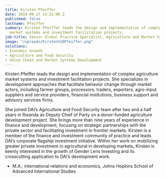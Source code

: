 ```yaml
---
title: Kirsten Pfeiffer
date: 2019-09-27 13:21:00 Z
published: false
lastname: Pfeiffer
summary: Kirsten Pfeiffer leads the design and implementation of complex agriculture
  market systems and investment facilitation projects.
job-title: Senior Global Practice Specialist, Agriculture and Market Systems
image: "/uploads/Kirsten%20Pfeiffer.png"
solutions:
- Economic Growth
- Agriculture and Food Security
- Value Chain and Market Systems Development
---
```


Kirsten Pfeiffer leads the design and implementation of complex agriculture market systems and investment facilitation projects. She specializes in development approaches that facilitate behavior change through market actors, including farmer groups, processors, traders, exporters, agro-input suppliers and service providers, financial institutions, business support and advisory services firms. 

She joined DAI’s Agriculture and Food Security team after two and a half years in Rwanda as Deputy Chief of Party on a donor-funded agriculture development project. She brings more than nine years of experience in finance and development, focusing on strategic partnerships with the private sector and facilitating investment in frontier markets. Kirsten is a member of the finance and investment community of practice and leads DAI’s corporate flagship investment initiative. Within her work on mobilizing greater private investment in agricultural in developing markets, Kirsten is keenly interested in the growth of Gender Lens Investing and its crosscutting application to DAI’s development work.

* M.A., international relations and economics, Johns Hopkins School of Advanced International Studies 